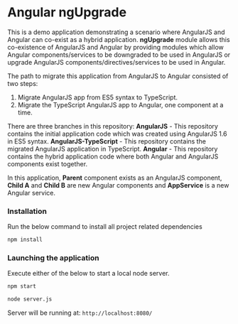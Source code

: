 Angular ngUpgrade
===============


This is a demo application demonstrating a scenario where AngularJS and Angular can co-exist as a hybrid application. **ngUpgrade** module allows this co-existence of AngularJS and Angular by providing modules which allow Angular components/services to be downgraded to be used in AngularJS or upgrade AngularJS components/directives/services to be used in Angular.

The path to migrate this application from AngularJS to Angular consisted of two steps:
1. Migrate AngularJS app from ES5 syntax to TypeScript.
2. Migrate the TypeScript AngularJS app to Angular, one component at a time.

There are three branches in this repository:
**AngularJS** - This repository contains the initial application code which was created using AngularJS 1.6 in ES5 syntax.
**AngularJS-TypeScript** - This repository contains the migrated AngularJS application in TypeScript.
**Angular** - This repository contains the hybrid application code where both Angular and AngularJS components exist together.

In this application, **Parent** component exists as an AngularJS component, **Child A** and **Child B** are new Angular components and **AppService** is a new Angular service.

### Installation
Run the below command to install all project related dependencies 
```bash
npm install
```

### Launching the application
Execute either of the below to start a local node server.
```bash
npm start
```
```bash
node server.js
```
Server will be running at: `http://localhost:8080/`